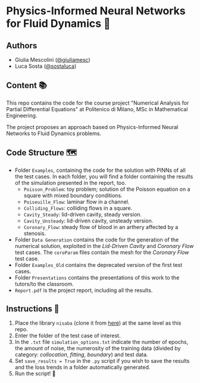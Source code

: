 # Physics-Informed Neural Networks for Fluid Dynamics :ocean:

## Authors
- Giulia Mescolini ([@giuliamesc](https://github.com/giuliamesc)) 
- Luca Sosta ([@sostaluca](https://gitlab.com/sostaluca))

## Content :books:
This repo contains the code for the course project "Numerical Analysis for Partial Differential Equations" at Politenico di Milano, MSc in Mathematical Engineering.

The project proposes an approach based on Physics-Informed Neural Networks to Fluid Dynamics problems.

## Code Structure :world_map:
- Folder `Examples`, containing the code for the solution with PINNs of all the test cases.
In each folder, you will find a folder containing the results of the simulation presented in the report, too.
    - `Poisson_Problem`: toy problem; solution of the Poisson equation on a square with mixed boundary conditions.
    - `Poiseuille_Flow`: laminar flow in a channel.
    - `Colliding_Flows`: colliding flows in a square.
    - `Cavity_Steady`: lid-driven cavity, steady version.
    - `Cavity_Unsteady`: lid-driven cavity, unsteady version.
    - `Coronary_Flow`: steady flow of blood in an arthery affected by a stenosis.
- Folder `Data Generation` contains the code for the generation of the numerical solution, exploited in the *Lid-Driven Cavity* and *Coronary Flow* test cases. The `coroParam` files contain the mesh for the *Coronary Flow* test case.
- Folder `Examples_Old` contains the deprecated version of the first test cases.
- Folder `Presentations` contains the presentations of this work to the tutors/to the classroom.
- `Report.pdf` is the project report, including all the results. 

## Instructions :dart:
1. Place the library `nisaba` (clone it from [here](https://gitlab.com/sci-learning/nisaba)) at the same level as this repo.
2. Enter the folder of the test case of interest.
3. In the `.txt` file `simulation_options.txt` indicate the number of epochs, the amount of noise, the numerosity of the training data (divided by category: *collocation*, *fitting*, *boundary*) and test data.
4. Set `save_results = True` in the `.py` script if you wish to save the results and the loss trends in a folder automatically generated.
5. Run the script! :rocket:

